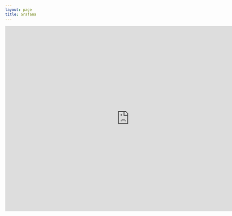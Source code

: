 ```yaml
---
layout: page
title: Grafana
---
```


<iframe src="http://portal.chordsrt.com:3000/d/000000015/5-ml-sonic?refresh=5s&orgId=1&panelId=1&fullscreen" width="800" height="600" frameborder="0"></iframe>
